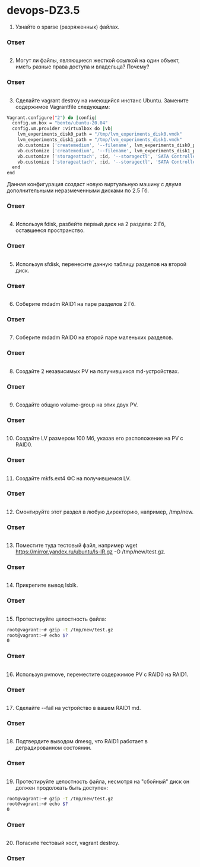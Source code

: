 # devops-DZ3.5
1. Узнайте о sparse (разряженных) файлах.
### Ответ
```bash
```
2. Могут ли файлы, являющиеся жесткой ссылкой на один объект, иметь разные права доступа и владельца? Почему?
### Ответ
```bash
```

3. Сделайте vagrant destroy на имеющийся инстанс Ubuntu. Замените содержимое Vagrantfile следующим:
```bash
Vagrant.configure("2") do |config|
  config.vm.box = "bento/ubuntu-20.04"
  config.vm.provider :virtualbox do |vb|
    lvm_experiments_disk0_path = "/tmp/lvm_experiments_disk0.vmdk"
    lvm_experiments_disk1_path = "/tmp/lvm_experiments_disk1.vmdk"
    vb.customize ['createmedium', '--filename', lvm_experiments_disk0_path, '--size', 2560]
    vb.customize ['createmedium', '--filename', lvm_experiments_disk1_path, '--size', 2560]
    vb.customize ['storageattach', :id, '--storagectl', 'SATA Controller', '--port', 1, '--device', 0, '--type', 'hdd', '--medium', lvm_experiments_disk0_path]
    vb.customize ['storageattach', :id, '--storagectl', 'SATA Controller', '--port', 2, '--device', 0, '--type', 'hdd', '--medium', lvm_experiments_disk1_path]
  end
end
```
Данная конфигурация создаст новую виртуальную машину с двумя дополнительными неразмеченными дисками по 2.5 Гб.
### Ответ
```bash
```

4. Используя fdisk, разбейте первый диск на 2 раздела: 2 Гб, оставшееся пространство.
### Ответ
```bash
```

5. Используя sfdisk, перенесите данную таблицу разделов на второй диск.
### Ответ
```bash
```

6. Соберите mdadm RAID1 на паре разделов 2 Гб.
### Ответ
```bash
```

7. Соберите mdadm RAID0 на второй паре маленьких разделов.
### Ответ
```bash
```

8. Создайте 2 независимых PV на получившихся md-устройствах.
### Ответ
```bash
```

9. Создайте общую volume-group на этих двух PV.
### Ответ
```bash
```

10. Создайте LV размером 100 Мб, указав его расположение на PV с RAID0.
### Ответ
```bash
```

11. Создайте mkfs.ext4 ФС на получившемся LV.
### Ответ
```bash
```

12. Смонтируйте этот раздел в любую директорию, например, /tmp/new.
### Ответ
```bash
```

13. Поместите туда тестовый файл, например wget https://mirror.yandex.ru/ubuntu/ls-lR.gz -O /tmp/new/test.gz.
### Ответ
```bash
```

14. Прикрепите вывод lsblk.
### Ответ
```bash
```

15. Протестируйте целостность файла:
```bash
root@vagrant:~# gzip -t /tmp/new/test.gz
root@vagrant:~# echo $?
0
```
### Ответ
```bash
```

16. Используя pvmove, переместите содержимое PV с RAID0 на RAID1.
### Ответ
```bash
```

17. Сделайте --fail на устройство в вашем RAID1 md.
### Ответ
```bash
```

18. Подтвердите выводом dmesg, что RAID1 работает в деградированном состоянии.
### Ответ
```bash
```

19. Протестируйте целостность файла, несмотря на "сбойный" диск он должен продолжать быть доступен:
```bash
root@vagrant:~# gzip -t /tmp/new/test.gz
root@vagrant:~# echo $?
0
```
### Ответ
```bash
```

20. Погасите тестовый хост, vagrant destroy.
### Ответ
```bash
```
